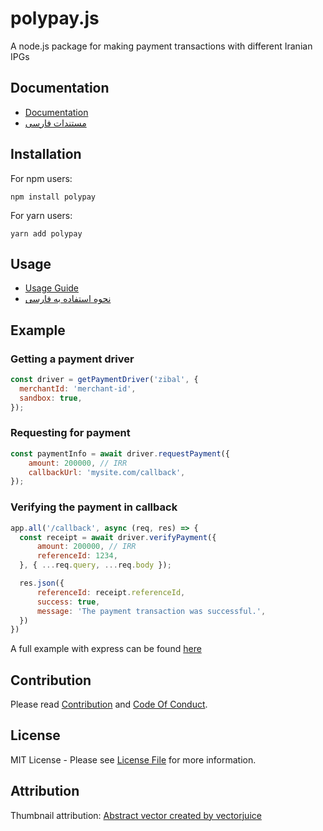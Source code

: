 # polypay.js

A node.js package for making payment transactions with different Iranian IPGs

## Documentation

- [Documentation](https://alitnk.github.io/polypay.js/)
- [مستندات فارسی](https://alitnk.github.io/polypay.js/fa/)

## Installation

For npm users:
```shell
npm install polypay
```

For yarn users:
```shell
yarn add polypay
```

## Usage

- [Usage Guide](https://alitnk.github.io/polypay.js/docs/usage/request-payment)
- [نحوه استفاده به فارسی](https://alitnk.github.io/polypay.js/fa/docs/usage/request-payment)

## Example

### Getting a payment driver

```javascript
const driver = getPaymentDriver('zibal', {
  merchantId: 'merchant-id',
  sandbox: true,
});
```

### Requesting for payment

```javascript
const paymentInfo = await driver.requestPayment({
    amount: 200000, // IRR
    callbackUrl: 'mysite.com/callback',
});
```

### Verifying the payment in callback
```javascript
app.all('/callback', async (req, res) => {
  const receipt = await driver.verifyPayment({
      amount: 200000, // IRR
      referenceId: 1234,
  }, { ...req.query, ...req.body }); 

  res.json({
      referenceId: receipt.referenceId,
      success: true,
      message: 'The payment transaction was successful.',
  })
})
```
A full example with express can be found [here](examples/express-example)

## Contribution

Please read [Contribution](CONTRIBUTING.md) and [Code Of Conduct](CODE_OF_CONDUCT.md).

## License

MIT License - Please see [License File](License) for more information.

## Attribution

Thumbnail attribution: [Abstract vector created by vectorjuice](https://www.freepik.com/vectors/abstract)
